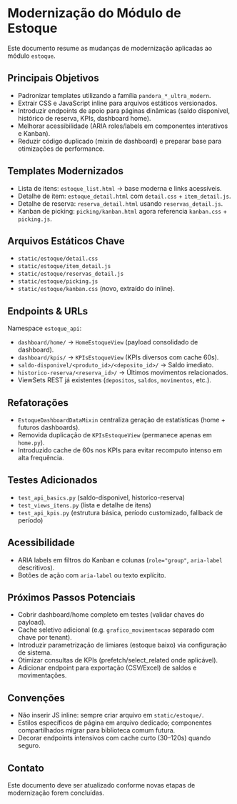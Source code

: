 # Modernização do Módulo de Estoque

Este documento resume as mudanças de modernização aplicadas ao módulo `estoque`.

## Principais Objetivos
- Padronizar templates utilizando a família `pandora_*_ultra_modern`.
- Extrair CSS e JavaScript inline para arquivos estáticos versionados.
- Introduzir endpoints de apoio para páginas dinâmicas (saldo disponível, histórico de reserva, KPIs, dashboard home).
- Melhorar acessibilidade (ARIA roles/labels em componentes interativos e Kanban).
- Reduzir código duplicado (mixin de dashboard) e preparar base para otimizações de performance.

## Templates Modernizados
- Lista de itens: `estoque_list.html` -> base moderna e links acessíveis.
- Detalhe de item: `estoque_detail.html` com `detail.css` + `item_detail.js`.
- Detalhe de reserva: `reserva_detail.html` usando `reservas_detail.js`.
- Kanban de picking: `picking/kanban.html` agora referencia `kanban.css` + `picking.js`.

## Arquivos Estáticos Chave
- `static/estoque/detail.css`
- `static/estoque/item_detail.js`
- `static/estoque/reservas_detail.js`
- `static/estoque/picking.js`
- `static/estoque/kanban.css` (novo, extraído do inline).

## Endpoints & URLs
Namespace `estoque_api`:
- `dashboard/home/` -> `HomeEstoqueView` (payload consolidado de dashboard).
- `dashboard/kpis/` -> `KPIsEstoqueView` (KPIs diversos com cache 60s).
- `saldo-disponivel/<produto_id>/<deposito_id>/` -> Saldo imediato.
- `historico-reserva/<reserva_id>/` -> Últimos movimentos relacionados.
- ViewSets REST já existentes (`depositos`, `saldos`, `movimentos`, etc.).

## Refatorações
- `EstoqueDashboardDataMixin` centraliza geração de estatísticas (home + futuros dashboards).
- Removida duplicação de `KPIsEstoqueView` (permanece apenas em `home.py`).
- Introduzido cache de 60s nos KPIs para evitar recomputo intenso em alta frequência.

## Testes Adicionados
- `test_api_basics.py` (saldo-disponivel, historico-reserva)
- `test_views_itens.py` (lista e detalhe de itens)
- `test_api_kpis.py` (estrutura básica, período customizado, fallback de período)

## Acessibilidade
- ARIA labels em filtros do Kanban e colunas (`role="group"`, `aria-label` descritivos).
- Botões de ação com `aria-label` ou texto explícito.

## Próximos Passos Potenciais
- Cobrir dashboard/home completo em testes (validar chaves do payload).
- Cache seletivo adicional (e.g. `grafico_movimentacao` separado com chave por tenant).
- Introduzir parametrização de limiares (estoque baixo) via configuração de sistema.
- Otimizar consultas de KPIs (prefetch/select_related onde aplicável).
- Adicionar endpoint para exportação (CSV/Excel) de saldos e movimentações.

## Convenções
- Não inserir JS inline: sempre criar arquivo em `static/estoque/`.
- Estilos específicos de página em arquivo dedicado; componentes compartilhados migrar para biblioteca comum futura.
- Decorar endpoints intensivos com cache curto (30–120s) quando seguro.

## Contato
Este documento deve ser atualizado conforme novas etapas de modernização forem concluídas.
